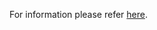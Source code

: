 For information please refer [here](https://github.com/tensorflow/tfjs/blob/master/tfjs-node/README.md#installing-linuxwindows-gpu-tensorflowjs-for-node).
